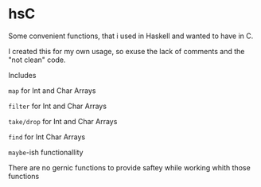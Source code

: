 # hsC

Some convenient functions, that i used in Haskell and wanted to have in C.

I created this for my own usage, so exuse the lack of comments and the "not clean" code.

Includes

```map``` for Int and Char Arrays

```filter``` for Int and Char Arrays

```take/drop``` for Int and Char Arrays

```find``` for Int Char Arrays

```maybe```-ish functionallity

There are no gernic functions to provide saftey while working whith those functions
